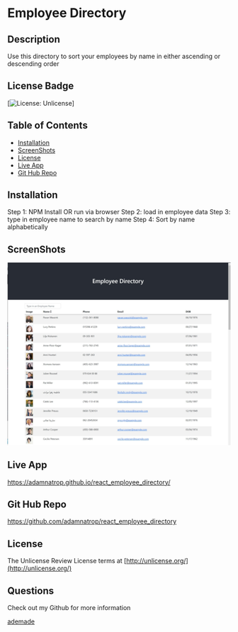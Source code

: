 
  
  # Employee Directory

  ## Description
  Use this directory to sort your employees by name in either ascending or descending order
  
  ## License Badge
  
  [![License: Unlicense](https://img.shields.io/badge/license-Unlicense-blue.svg)]
  
  ## Table of Contents
  
  - [Installation](#installation)
  - [ScreenShots](#screenshots)
  - [License](#license)
  - [Live App](#live-app)
  - [Git Hub Repo](#git-hub-repo)
  
  ## Installation
  
  Step 1: NPM Install OR run via browser
  Step 2: load in employee data
  Step 3: type in employee name to search by name
  Step 4: Sort by name alphabetically
  
 
  ## ScreenShots
  ![screenshot01](./public/images/screenshot01.jpg)
  
  
  ## Live App
  https://adamnatrop.github.io/react_employee_directory/
  
  ## Git Hub Repo
  https://github.com/adamnatrop/react_employee_directory
  
  ## License
  
  The Unlicense
  Review License terms at [http://unlicense.org/](http://unlicense.org/)
  
  
  ## Questions
  Check out my Github for more information
  
  [ademade](https://www.github.com/ademade)
  
  


  